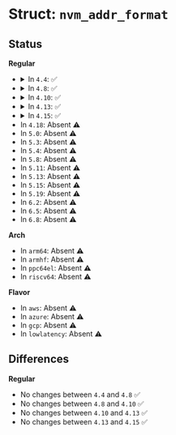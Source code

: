 # Struct: <code>nvm_addr_format</code>

## Status
<b>Regular</b>
<ul>
<li>
<details>
<summary>In <code>4.4</code>: ✅</summary>

```c
struct nvm_addr_format {
    u8 ch_offset;
    u8 ch_len;
    u8 lun_offset;
    u8 lun_len;
    u8 pln_offset;
    u8 pln_len;
    u8 blk_offset;
    u8 blk_len;
    u8 pg_offset;
    u8 pg_len;
    u8 sect_offset;
    u8 sect_len;
};
```
</details>
</li>
<li>
<details>
<summary>In <code>4.8</code>: ✅</summary>

```c
struct nvm_addr_format {
    u8 ch_offset;
    u8 ch_len;
    u8 lun_offset;
    u8 lun_len;
    u8 pln_offset;
    u8 pln_len;
    u8 blk_offset;
    u8 blk_len;
    u8 pg_offset;
    u8 pg_len;
    u8 sect_offset;
    u8 sect_len;
};
```
</details>
</li>
<li>
<details>
<summary>In <code>4.10</code>: ✅</summary>

```c
struct nvm_addr_format {
    u8 ch_offset;
    u8 ch_len;
    u8 lun_offset;
    u8 lun_len;
    u8 pln_offset;
    u8 pln_len;
    u8 blk_offset;
    u8 blk_len;
    u8 pg_offset;
    u8 pg_len;
    u8 sect_offset;
    u8 sect_len;
};
```
</details>
</li>
<li>
<details>
<summary>In <code>4.13</code>: ✅</summary>

```c
struct nvm_addr_format {
    u8 ch_offset;
    u8 ch_len;
    u8 lun_offset;
    u8 lun_len;
    u8 pln_offset;
    u8 pln_len;
    u8 blk_offset;
    u8 blk_len;
    u8 pg_offset;
    u8 pg_len;
    u8 sect_offset;
    u8 sect_len;
};
```
</details>
</li>
<li>
<details>
<summary>In <code>4.15</code>: ✅</summary>

```c
struct nvm_addr_format {
    u8 ch_offset;
    u8 ch_len;
    u8 lun_offset;
    u8 lun_len;
    u8 pln_offset;
    u8 pln_len;
    u8 blk_offset;
    u8 blk_len;
    u8 pg_offset;
    u8 pg_len;
    u8 sect_offset;
    u8 sect_len;
};
```
</details>
</li>
<li>
In <code>4.18</code>: Absent ⚠️
</li>
<li>
In <code>5.0</code>: Absent ⚠️
</li>
<li>
In <code>5.3</code>: Absent ⚠️
</li>
<li>
In <code>5.4</code>: Absent ⚠️
</li>
<li>
In <code>5.8</code>: Absent ⚠️
</li>
<li>
In <code>5.11</code>: Absent ⚠️
</li>
<li>
In <code>5.13</code>: Absent ⚠️
</li>
<li>
In <code>5.15</code>: Absent ⚠️
</li>
<li>
In <code>5.19</code>: Absent ⚠️
</li>
<li>
In <code>6.2</code>: Absent ⚠️
</li>
<li>
In <code>6.5</code>: Absent ⚠️
</li>
<li>
In <code>6.8</code>: Absent ⚠️
</li>
</ul>
<b>Arch</b>
<ul>
<li>
In <code>arm64</code>: Absent ⚠️
</li>
<li>
In <code>armhf</code>: Absent ⚠️
</li>
<li>
In <code>ppc64el</code>: Absent ⚠️
</li>
<li>
In <code>riscv64</code>: Absent ⚠️
</li>
</ul>
<b>Flavor</b>
<ul>
<li>
In <code>aws</code>: Absent ⚠️
</li>
<li>
In <code>azure</code>: Absent ⚠️
</li>
<li>
In <code>gcp</code>: Absent ⚠️
</li>
<li>
In <code>lowlatency</code>: Absent ⚠️
</li>
</ul>

## Differences
<b>Regular</b>
<ul>
<li>
No changes between <code>4.4</code> and <code>4.8</code> ✅
</li>
<li>
No changes between <code>4.8</code> and <code>4.10</code> ✅
</li>
<li>
No changes between <code>4.10</code> and <code>4.13</code> ✅
</li>
<li>
No changes between <code>4.13</code> and <code>4.15</code> ✅
</li>
</ul>
